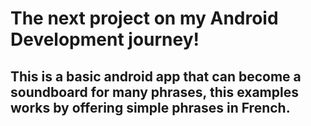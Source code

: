 # The next project on my Android Development journey!

## This is a basic android app that can become a soundboard for many phrases, this examples works by offering simple phrases in French.
